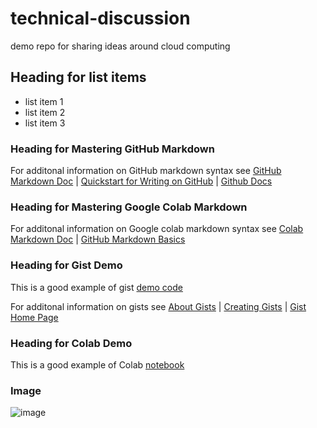 # technical-discussion
demo repo for sharing ideas around cloud computing

## Heading for list items

* list item 1 
* list item 2
* list item 3

### Heading for Mastering GitHub Markdown

For additonal information on GitHub markdown syntax see [GitHub Markdown Doc](https://guides.github.com/features/mastering-markdown/) | [Quickstart for Writing on GitHub](https://docs.github.com/en/get-started/writing-on-github/getting-started-with-writing-and-formatting-on-github/quickstart-for-writing-on-github) | [Github Docs](https://docs.github.com/en) 

### Heading for Mastering Google Colab Markdown

For additonal information on Google colab markdown syntax see [Colab Markdown Doc](https://colab.research.google.com/notebooks/markdown_guide.ipynb?authuser=0) | [GitHub Markdown Basics](https://docs.github.com/en/get-started/writing-on-github/getting-started-with-writing-and-formatting-on-github)

### Heading for Gist Demo

This is a good example of gist [demo code](https://gist.github.com/nichtea01/39fb8d75a372c7814b986016f757ee0f) 

For additonal information on gists see [About Gists](https://docs.github.com/en/get-started/writing-on-github/editing-and-sharing-content-with-gists/creating-gists#about-gists) | [Creating Gists](https://docs.github.com/en/get-started/writing-on-github/editing-and-sharing-content-with-gists/creating-gists#creating-a-gist) | [Gist Home Page ](https://gist.github.com/)

### Heading for Colab Demo

This is a good example of Colab [notebook](https://colab.research.google.com/drive/1FFwjHuCqFX4c1dYSIohaWfWM-93aF653?usp=sharing)

### Image
![image](https://user-images.githubusercontent.com/89929684/217078297-e3d0943c-443b-4b4d-ba58-d1ee12e14f7e.png)

